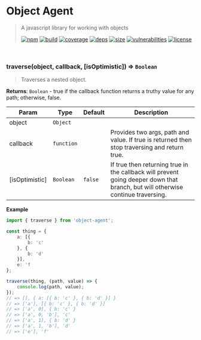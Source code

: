 # Object Agent

> A javascript library for working with objects
>
> [![npm][npm]][npm-url]
[![build][build]][build-url]
[![coverage][coverage]][coverage-url]
[![deps][deps]][deps-url]
[![size][size]][size-url]
[![vulnerabilities][vulnerabilities]][vulnerabilities-url]
[![license][license]][license-url]


<br><a name="traverse"></a>

### traverse(object, callback, [isOptimistic]) ⇒ <code>Boolean</code>
> Traverses a nested object.

**Returns**: <code>Boolean</code> - true if the callback function returns a truthy value for any path; otherwise, false.  

| Param | Type | Default | Description |
| --- | --- | --- | --- |
| object | <code>Object</code> |  |  |
| callback | <code>function</code> |  | Provides two args, path and value. If true is returned then stop traversing and return true. |
| [isOptimistic] | <code>Boolean</code> | <code>false</code> | If true then returning true in the callback will prevent going deeper down that branch, but will otherwise continue traversing. |

**Example**  
``` javascript
import { traverse } from 'object-agent';

const thing = {
    a: [{
        b: 'c'
    }, {
        b: 'd'
    }],
    e: 'f
};

traverse(thing, (path, value) => {
    console.log(path, value);
});
// => [], { a: [{ b: 'c' }, { b: 'd' }] }
// => ['a'], [{ b: 'c' }, { b: 'd' }]
// => ['a', 0], { b: 'c' }
// => ['a', 0, 'b'], 'c'
// => ['a', 1], { b: 'd' }
// => ['a', 1, 'b'], 'd'
// => ['e'], 'f'
```

[npm]: https://img.shields.io/npm/v/object-agent.svg
[npm-url]: https://npmjs.com/package/object-agent
[build]: https://travis-ci.org/DarrenPaulWright/object-agent.svg?branch&#x3D;master
[build-url]: https://travis-ci.org/DarrenPaulWright/object-agent
[coverage]: https://coveralls.io/repos/github/DarrenPaulWright/object-agent/badge.svg?branch&#x3D;master
[coverage-url]: https://coveralls.io/github/DarrenPaulWright/object-agent?branch&#x3D;master
[deps]: https://david-dm.org/darrenpaulwright/object-agent.svg
[deps-url]: https://david-dm.org/darrenpaulwright/object-agent
[size]: https://packagephobia.now.sh/badge?p&#x3D;object-agent
[size-url]: https://packagephobia.now.sh/result?p&#x3D;object-agent
[vulnerabilities]: https://snyk.io/test/github/DarrenPaulWright/object-agent/badge.svg?targetFile&#x3D;package.json
[vulnerabilities-url]: https://snyk.io/test/github/DarrenPaulWright/object-agent?targetFile&#x3D;package.json
[license]: https://img.shields.io/github/license/DarrenPaulWright/object-agent.svg
[license-url]: https://npmjs.com/package/object-agent/LICENSE.md
